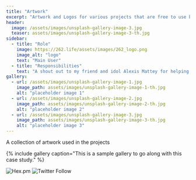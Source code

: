 ```yaml
---
title: "Artwork"
excerpt: "Artwork and Logos for various projects that are free to use but adhere to the License."
header:
  image: /assets/images/unsplash-gallery-image-3.jpg
  teaser: assets/images/unsplash-gallery-image-3-th.jpg
sidebar:
  - title: "Role"
    image: https://262.life/assets/images/262_logo.png
    image_alt: "logo"
    text: "Main User"
  - title: "Responsibilities"
    text: "A shout out to my friend and idol Alexis Mattey for helping me with all the artwork!"
gallery:
  - url: /assets/images/unsplash-gallery-image-1.jpg
    image_path: assets/images/unsplash-gallery-image-1-th.jpg
    alt: "placeholder image 1"
  - url: /assets/images/unsplash-gallery-image-2.jpg
    image_path: assets/images/unsplash-gallery-image-2-th.jpg
    alt: "placeholder image 2"
  - url: /assets/images/unsplash-gallery-image-3.jpg
    image_path: assets/images/unsplash-gallery-image-3-th.jpg
    alt: "placeholder image 3"
---
```


A collection of artwork used in the projects

{% include gallery caption="This is a sample gallery to go along with this case study." %}

![Hex.pm](https://img.shields.io/hexpm/l/apa)
![Twitter Follow](https://img.shields.io/twitter/follow/BobDotMe?style=social)


